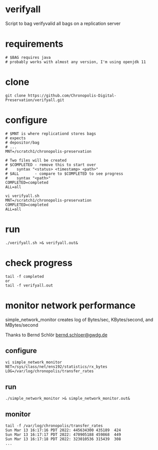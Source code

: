 # verifyall
Script to bag verifyvalid all bags on a replication server

# requirements
```
# $BAG requires java
# probably works with almost any version, I'm using openjdk 11
```

# clone
```
git clone https://github.com/Chronopolis-Digital-Preservation/verifyall.git
```

# configure
```
# $MNT is where replicationd stores bags
# expects
# depositor/bag
# ...
MNT=/scratch1/chronopolis-preservation

# Two files will be created
# $COMPLETED - remove this to start over
#    syntax "<status> <timestamp> <path>"
# $ALL       - compare to $COMPLETED to see progress
#    syntax "<path>"
COMPLETED=completed
ALL=all

vi verifyall.sh
MNT=/scratch1/chronopolis-preservation
COMPLETED=completed
ALL=all
```

# run
```
./verifyall.sh >& verifyall.out&
```

# check progress
```
tail -f completed
or
tail -f verifyall.out
```

# monitor network performance
simple_network_monitor creates log of Bytes/sec, KBytes/second,
and MBytes/second

Thanks to Bernd Schlör <bernd.schloer@gwdg.de>

## configure
```
vi simple_network_monitor
NET=/sys/class/net/ens192/statistics/rx_bytes
LOG=/var/log/chronopolis/transfer_rates
```

## run
```
./simple_network_monitor >& simple_network_monitor.out&
```

## monitor
```
tail -f /var/log/chronopolis/transfer_rates
Sun Mar 13 16:17:16 PDT 2022: 445634300 435189  424
Sun Mar 13 16:17:17 PDT 2022: 470905188 459868  449
Sun Mar 13 16:17:18 PDT 2022: 323010536 315439  308
...
```

